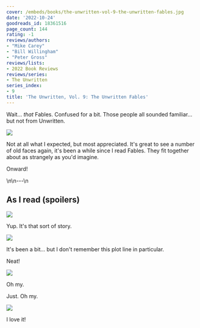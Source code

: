```yaml
---
cover: /embeds/books/the-unwritten-vol-9-the-unwritten-fables.jpg
date: '2022-10-24'
goodreads_id: 18361516
page_count: 144
rating: -1
reviews/authors:
- "Mike Carey"
- "Bill Willingham"
- "Peter Gross"
reviews/lists:
- 2022 Book Reviews
reviews/series:
- The Unwritten
series_index:
- 9
title: 'The Unwritten, Vol. 9: The Unwritten Fables'
---
```

Wait... *that* Fables. Confused for a bit. Those people all sounded familiar... but not from Unwritten.

![](/embeds/books/attachments/unwritten-9-8c2e37.png)

Not at all what I expected, but most appreciated. It's great to see a number of old faces again, it's been a while since I read Fables. They fit together about as strangely as you'd imagine.

Onward!

<!--more-->\n\n---\n

## As I read (spoilers)

![](/embeds/books/attachments/unwritten-9-771efc.png)

Yup. It's that sort of story. 

![](/embeds/books/attachments/unwritten-9-7f5489.png)

It's been a bit... but I don't remember this plot line in particular. 

Neat!

![](/embeds/books/attachments/unwritten-9-b3b8bb.png)

Oh my. 

Just. Oh my. 

![](/embeds/books/attachments/unwritten-9-44ab4c.png)

I love it!


